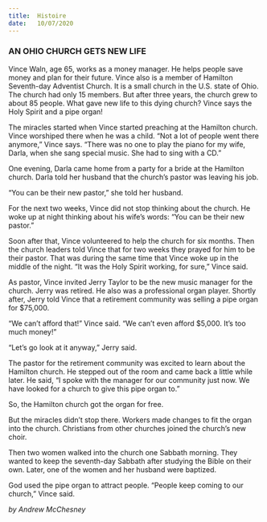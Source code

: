 ```yaml
---
title:  Histoire
date:   10/07/2020
---
```


### AN OHIO CHURCH GETS NEW LIFE

Vince Waln, age 65, works as a money manager. He helps people save money and plan for their future. Vince also is a member of Hamilton Seventh-day Adventist Church. It is a small church in the U.S. state of Ohio. The church had only 15 members. But after three years, the church grew to about 85 people. What gave new life to this dying church? Vince says the Holy Spirit and a pipe organ!

The miracles started when Vince started preaching at the Hamilton church. Vince worshiped there when he was a child. “Not a lot of people went there anymore,” Vince says. “There was no one to play the piano for my wife, Darla, when she sang special music. She had to sing with a CD.”

One evening, Darla came home from a party for a bride at the Hamilton church. Darla told her husband that the church’s pastor was leaving his job.

“You can be their new pastor,” she told her husband.

For the next two weeks, Vince did not stop thinking about the church. He woke up at night thinking about his wife’s words: “You can be their new pastor.”

Soon after that, Vince volunteered to help the church for six months. Then the church leaders told Vince that for two weeks they prayed for him to be their pastor. That was during the same time that Vince woke up in the middle of the night. “It was the Holy Spirit working, for sure,” Vince said.

As pastor, Vince invited Jerry Taylor to be the new music manager for the church. Jerry was retired. He also was a professional organ player. Shortly after, Jerry told Vince that a retirement community was selling a pipe organ for $75,000.

“We can’t afford that!” Vince said. “We can’t even afford $5,000. It’s too much money!”

“Let’s go look at it anyway,” Jerry said.

The pastor for the retirement community was excited to learn about the Hamilton church. He stepped out of the room and came back a little while later. He said, “I spoke with the manager for our community just now. We have looked for a church to give this pipe organ to.”

So, the Hamilton church got the organ for free.

But the miracles didn’t stop there. Workers made changes to fit the organ into the church. Christians from other churches joined the church’s new choir.

Then two women walked into the church one Sabbath morning. They wanted to keep the seventh-day Sabbath after studying the Bible on their own. Later, one of the women and her husband were baptized.

God used the pipe organ to attract people. “People keep coming to our church,” Vince said.

_by Andrew McChesney_
